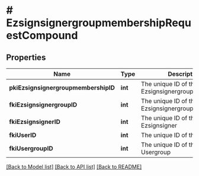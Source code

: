 # # EzsignsignergroupmembershipRequestCompound

## Properties

Name | Type | Description | Notes
------------ | ------------- | ------------- | -------------
**pkiEzsignsignergroupmembershipID** | **int** | The unique ID of the Ezsignsignergroupmembership | [optional]
**fkiEzsignsignergroupID** | **int** | The unique ID of the Ezsignsignergroup |
**fkiEzsignsignerID** | **int** | The unique ID of the Ezsignsigner | [optional]
**fkiUserID** | **int** | The unique ID of the User | [optional]
**fkiUsergroupID** | **int** | The unique ID of the Usergroup | [optional]

[[Back to Model list]](../../README.md#models) [[Back to API list]](../../README.md#endpoints) [[Back to README]](../../README.md)
